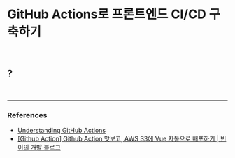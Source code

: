 # GitHub Actions로 프론트엔드 CI/CD 구축하기

<br>

## ?

<br>

---

### References

- [Understanding GitHub Actions](https://docs.github.com/en/actions/learn-github-actions/understanding-github-actions)
- [[Github Action] Github Action 맛보고, AWS S3에 Vue 자동으로 배포하기 | 빈이의 개발 블로그](https://bin-e.tistory.com/44)
